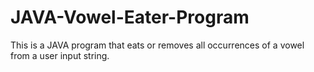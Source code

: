 # JAVA-Vowel-Eater-Program

This is a JAVA program that eats or removes all occurrences of a vowel from a user input string.
